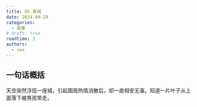 ```yaml
---
title: 05.悬城
date: 2024-09-29
categories:
  - 故事
# draft: true
readtime: 3
authors:
  - xwx
---
```


## 一句话概括

天空突然浮现一座城，引起围观热情消散后，却一直相安无事。知道一片叶子从上面落下被男孩带走。
